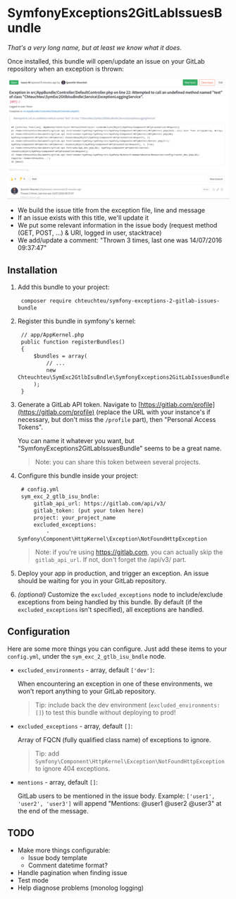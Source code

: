 # SymfonyExceptions2GitLabIssuesBundle
*That's a very long name, but at least we know what it does.*

Once installed, this bundle will open/update an issue on your GitLab repository
when an exception is thrown:

![SymfonyExceptions2GitLabIssuesBundle](screenshot.png)

- We build the issue title from the exception file, line and message
- If an issue exists with this title, we'll update it
- We put some relevant information in the issue body (request method (GET, POST, ...) & URI, logged in user, stacktrace)
- We add/update a comment: "Thrown 3 times, last one was 14/07/2016 09:37:47"

## Installation

1. Add this bundle to your project:

        composer require chteuchteu/symfony-exceptions-2-gitlab-issues-bundle

2. Register this bundle in symfony's kernel:

        // app/AppKernel.php
        public function registerBundles()
        {
            $bundles = array(
                // ...
                new Chteuchteu\SymExc2GtlbIsuBndle\SymfonyExceptions2GitLabIssuesBundle(),
            );
        }

3. Generate a GitLab API token. Navigate to [https://gitlab.com/profile](https://gitlab.com/profile) (replace the URL with
your instance's if necessary, but don't miss the `/profile` part), then "Personal Access Tokens".

    You can name it whatever you want, but "SymfonyExceptions2GitLabIssuesBundle" seems to be a great name.
    
    > Note: you can share this token between several projects.

4. Configure this bundle inside your project:

        # config.yml
        sym_exc_2_gtlb_isu_bndle:
            gitlab_api_url: https://gitlab.com/api/v3/
            gitlab_token: (put your token here)
            project: your_project_name
            excluded_exceptions:
                - Symfony\Component\HttpKernel\Exception\NotFoundHttpException

    > Note: if you're using https://gitlab.com, you can actually skip the `gitlab_api_url`. If not, don't forget the /api/v3/ part.

5. Deploy your app in production, and trigger an exception. An issue should be waiting for you in your GitLab repository.

6. *(optional)* Customize the `excluded_exceptions` node to include/exclude exceptions from being handled by this bundle.
By default (if the `excluded_exceptions` isn't specified), all exceptions are handled.

## Configuration
Here are some more things you can configure. Just add these items to your `config.yml`, under the `sym_exc_2_gtlb_isu_bndle`
node.

- `excluded_environments` - array, default `['dev']`:

    When encountering an exception in one of these environments, we won't report anything to your GitLab repository.
     
     > Tip: include back the dev environment (`excluded_environments: []`) to test this bundle without deploying to prod!

- `excluded_exceptions` - array, default `[]`:

    Array of FQCN (fully qualified class name) of exceptions to ignore.
    
    > Tip: add `Symfony\Component\HttpKernel\Exception\NotFoundHttpException` to ignore 404 exceptions.

- `mentions` - array, default `[]`:

    GitLab users to be mentioned in the issue body. Example: `['user1', 'user2', 'user3']` will append "Mentions: @user1 @user2 @user3"
    at the end of the message.

## TODO
- Make more things configurable:
   - Issue body template
   - Comment datetime format?
- Handle pagination when finding issue
- Test mode
- Help diagnose problems (monolog logging)
